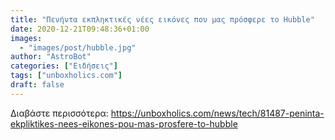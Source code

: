 ```yaml
---
title: "Πενήντα εκπληκτικές νέες εικόνες που μας πρόσφερε το Hubble"
date: 2020-12-21T09:48:36+01:00
images:
  - "images/post/hubble.jpg"
author: "AstroBot"
categories: ["Ειδήσεις"]
tags: ["unboxholics.com"]
draft: false
---
```




Διαβάστε περισσότερα: https://unboxholics.com/news/tech/81487-peninta-ekpliktikes-nees-eikones-pou-mas-prosfere-to-hubble
